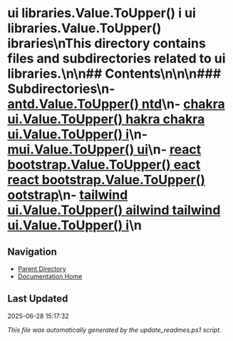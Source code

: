 ﻿# ui libraries.Value.ToUpper() i  ui libraries.Value.ToUpper() ibraries\nThis directory contains files and subdirectories related to ui libraries.\n\n## Contents\n<!-- toc -->\n\n### Subdirectories\n- [antd.Value.ToUpper() ntd](./antd/)\n- [chakra ui.Value.ToUpper() hakra  chakra ui.Value.ToUpper() i](./chakra_ui/)\n- [mui.Value.ToUpper() ui](./mui/)\n- [react bootstrap.Value.ToUpper() eact  react bootstrap.Value.ToUpper() ootstrap](./react_bootstrap/)\n- [tailwind ui.Value.ToUpper() ailwind  tailwind ui.Value.ToUpper() i](./tailwind_ui/)\n
## Navigation

- [Parent Directory](../)
- [Documentation Home](../../)

## Last Updated

2025-06-28 15:17:32

*This file was automatically generated by the update_readmes.ps1 script.*